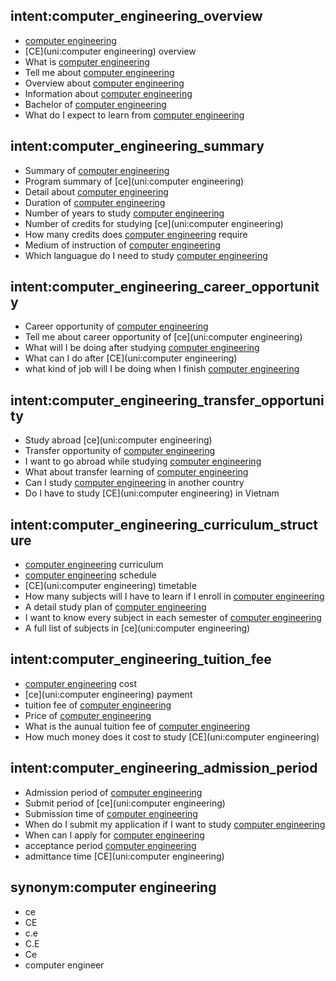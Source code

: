 ## intent:computer_engineering_overview
- [computer engineering](uni)
- [CE](uni:computer engineering) overview
- What is [computer engineering](uni)
- Tell me about [computer engineering](uni)
- Overview about [computer engineering](uni)
- Information about [computer engineering](uni)
- Bachelor of [computer engineering](uni)
- What do I expect to learn from [computer engineering](uni)

## intent:computer_engineering_summary
- Summary of [computer engineering](uni)
- Program summary of [ce](uni:computer engineering)
- Detail about [computer engineering](uni)
- Duration of [computer engineering](uni)
- Number of years to study [computer engineering](uni)
- Number of credits for studying [ce](uni:computer engineering)
- How many credits does [computer engineering](uni) require
- Medium of instruction of [computer engineering](uni)
- Which languague do I need to study [computer engineering](uni)

## intent:computer_engineering_career_opportunity
- Career opportunity of [computer engineering](uni)
- Tell me about career opportunity of [ce](uni:computer engineering)
- What will I be doing after studying [computer engineering](uni)
- What can I do after [CE](uni:computer engineering)
- what kind of job will I be doing when I finish [computer engineering](uni)

## intent:computer_engineering_transfer_opportunity
- Study abroad [ce](uni:computer engineering)
- Transfer opportunity of [computer engineering](uni)
- I want to go abroad while studying [computer engineering](uni)
- What about transfer learning of [computer engineering](uni)
- Can I study [computer engineering](uni) in another country
- Do I have to study [CE](uni:computer engineering) in Vietnam

## intent:computer_engineering_curriculum_structure
- [computer engineering](uni) curriculum
- [computer engineering](uni) schedule
- [CE](uni:computer engineering) timetable
- How many subjects will I have to learn if I enroll in [computer engineering](uni)
- A detail study plan of [computer engineering](uni)
- I want to know every subject in each semester of [computer engineering](uni)
- A full list of subjects in [ce](uni:computer engineering)

## intent:computer_engineering_tuition_fee
- [computer engineering](uni) cost
- [ce](uni:computer engineering) payment
- tuition fee of [computer engineering](uni)
- Price of [computer engineering](uni)
- What is the aunual tuition fee of [computer engineering](uni)
- How much money does it cost to study [CE](uni:computer engineering)

## intent:computer_engineering_admission_period
- Admission period of [computer engineering](uni)
- Submit period of [ce](uni:computer engineering)
- Submission time of [computer engineering](uni)
- When do I submit my application if I want to study [computer engineering](uni)
- When can I apply for [computer engineering](uni)
- acceptance period [computer engineering](uni)
- admittance time [CE](uni:computer engineering)

## synonym:computer engineering
- ce
- CE
- c.e
- C.E
- Ce
- computer engineer
